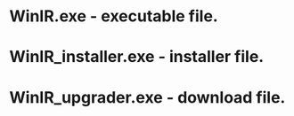 # WinIR.exe - executable file.
# WinIR_installer.exe - installer file.
# WinIR_upgrader.exe - download file.
